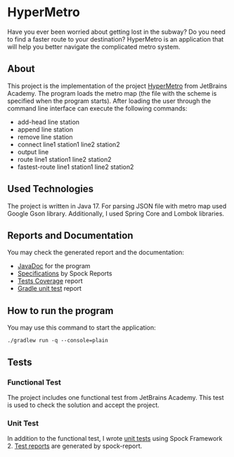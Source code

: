 # HyperMetro

Have you ever been worried about getting lost in the subway? Do you need to find a faster route to your destination?
HyperMetro is an application that will help you better navigate the complicated metro system.

## About

This project is the implementation of the project [HyperMetro](https://hyperskill.org/projects/120) from JetBrains
Academy. The program loads the metro map (the file with the scheme is specified when the program starts). After loading
the user through the command line interface can execute the following commands:

- add-head line station
- append line station
- remove line station
- connect line1 station1 line2 station2
- output line
- route line1 station1 line2 station2
- fastest-route line1 station1 line2 station2

## Used Technologies

The project is written in Java 17. For parsing JSON file with metro map used Google Gson library. Additionally, I used
Spring Core and Lombok libraries.

## Reports and Documentation

You may check the generated report and the documentation:
- [JavaDoc](https://rabestro.github.io/hypermetro/docs/javadoc) for the program
- [Specifications](https://rabestro.github.io/hypermetro/docs/spock-reports) by Spock Reports
- [Tests Coverage](https://rabestro.github.io/hypermetro/docs/coverage) report
- [Gradle unit test](https://rabestro.github.io/hypermetro/docs/reports/test) report

## How to run the program

You may use this command to start the application:

```text
./gradlew run -q --console=plain
```

## Tests

### Functional Test

The project includes one functional test from JetBrains Academy. This test is used to check the solution and accept the
project.

### Unit Test

In addition to the functional test, I
wrote [unit tests](https://github.com/rabestro/jetbrains-academy-hypermetro-java/tree/master/HyperMetro/task/test/metro)
using Spock Framework 2. [Test reports](https://rabestro.github.io/jetbrains-academy-hypermetro/) are generated by
spock-report.
